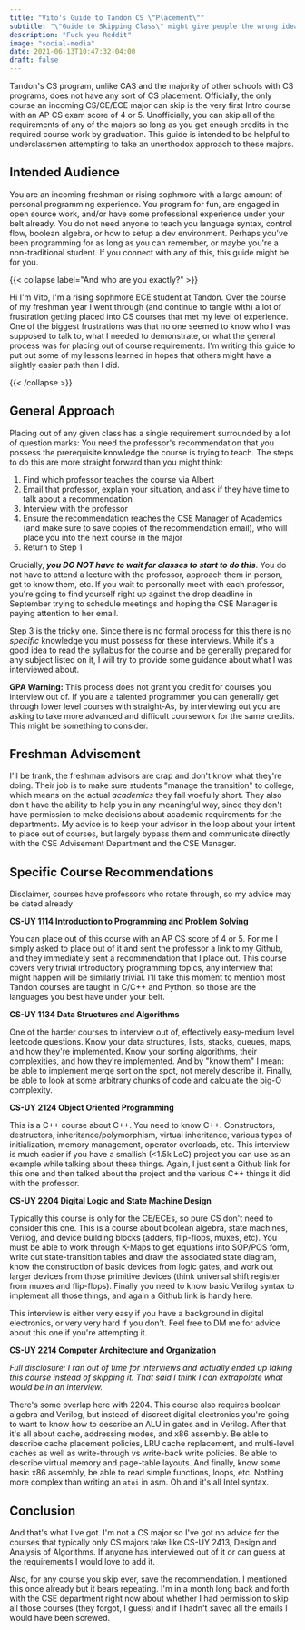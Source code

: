 ```yaml
---
title: "Vito's Guide to Tandon CS \"Placement\""
subtitle: "\"Guide to Skipping Class\" might give people the wrong idea"
description: "Fuck you Reddit"
image: "social-media"
date: 2021-06-13T10:47:32-04:00
draft: false
---
```


Tandon's CS program, unlike CAS and the majority of other schools with CS programs, does not have any sort of CS placement. Officially, the only course an incoming CS/CE/ECE major can skip is the very first Intro course with an AP CS exam score of 4 or 5. Unofficially, you can skip all of the requirements of any of the majors so long as you get enough credits in the required course work by graduation. This guide is intended to be helpful to underclassmen attempting to take an unorthodox approach to these majors.

## Intended Audience

You are an incoming freshman or rising sophmore with a large amount of personal programming experience. You program for fun, are engaged in open source work, and/or have some professional experience under your belt already. You do not need anyone to teach you language syntax, control flow, boolean algebra, or how to setup a dev environment. Perhaps you've been programming for as long as you can remember, or maybe you're a non-traditional student. If you connect with any of this, this guide might be for you.

{{< collapse label="And who are you exactly?" >}}

Hi I'm Vito, I'm a rising sophmore ECE student at Tandon. Over the course of my freshman year I went through (and continue to tangle with) a lot of frustration getting placed into CS courses that met my level of experience. One of the biggest frustrations was that no one seemed to know who I was supposed to talk to, what I needed to demonstrate, or what the general process was for placing out of course requirements. I'm writing this guide to put out some of my lessons learned in hopes that others might have a slightly easier path than I did.

{{< /collapse >}}


## General Approach

Placing out of any given class has a single requirement surrounded by a lot of question marks: You need the professor's recommendation that you possess the prerequisite knowledge the course is trying to teach. The steps to do this are more straight forward than you might think:

1. Find which professor teaches the course via Albert
2. Email that professor, explain your situation, and ask if they have time to talk about a recommendation
3. Interview with the professor
4. Ensure the recommendation reaches the CSE Manager of Academics (and make sure to save copies of the recommendation email), who will place you into the next course in the major
5. Return to Step 1

Crucially, ***you DO NOT have to wait for classes to start to do this***. You do not have to attend a lecture with the professor, approach them in person, get to know them, etc. If you wait to personally meet with each professor, you're going to find yourself right up against the drop deadline in September trying to schedule meetings and hoping the CSE Manager is paying attention to her email.

Step 3 is the tricky one. Since there is no formal process for this there is no _specific_ knowledge you must possess for these interviews. While it's a good idea to read the syllabus for the course and be generally prepared for any subject listed on it, I will try to provide some guidance about what I was interviewed about.


**GPA Warning:** This process does not grant you credit for courses you interview out of. If you are a talented programmer you can generally get through lower level courses with straight-As, by interviewing out you are asking to take more advanced and difficult coursework for the same credits. This might be something to consider.

## Freshman Advisement

I'll be frank, the freshman advisors are crap and don't know what they're doing. Their job is to make sure students "manage the transition" to college, which means on the actual _academics_ they fall woefully short. They also don't have the ability to help you in any meaningful way, since they don't have permission to make decisions about academic requirements for the departments. My advice is to keep your advisor in the loop about your intent to place out of courses, but largely bypass them and communicate directly with the CSE Advisement Department and the CSE Manager.


## Specific Course Recommendations

Disclaimer, courses have professors who rotate through, so my advice may be dated already

**CS-UY 1114 Introduction to Programming and Problem Solving**

You can place out of this course with an AP CS score of 4 or 5. For me I simply asked to place out of it and sent the professor a link to my Github, and they immediately sent a recommendation that I place out. This course covers very trivial introductory programming topics, any interview that might happen will be similarly trivial. I'll take this moment to mention most Tandon courses are taught in C/C++ and Python, so those are the languages you best have under your belt.

**CS-UY 1134 Data Structures and Algorithms**

One of the harder courses to interview out of, effectively easy-medium level leetcode questions. Know your data structures, lists, stacks, queues, maps, and how they're implemented. Know your sorting algorithms, their complexities, and how they're implemented. And by "know them" I mean: be able to implement merge sort on the spot, not merely describe it. Finally, be able to look at some arbitrary chunks of code and calculate the big-O complexity.

**CS-UY 2124 Object Oriented Programming**

This is a C++ course about C++. You need to know C++. Constructors, destructors, inheritance/polymorphism, virtual inheritance, various types of initialization, memory management, operator overloads, etc. This interview is much easier if you have a smallish (<1.5k LoC) project you can use as an example while talking about these things. Again, I just sent a Github link for this one and then talked about the project and the various C++ things it did with the professor.

**CS-UY 2204 Digital Logic and State Machine Design**

Typically this course is only for the CE/ECEs, so pure CS don't need to consider this one. This is a course about boolean algebra, state machines, Verilog, and device building blocks (adders, flip-flops, muxes, etc). You must be able to work through K-Maps to get equations into SOP/POS form, write out state-transition tables and draw the associated state diagram, know the construction of basic devices from logic gates, and work out larger devices from those primitive devices (think universal shift register from muxes and flip-flops). Finally you need to know basic Verilog syntax to implement all those things, and again a Github link is handy here.

This interview is either very easy if you have a background in digital electronics, or very very hard if you don't. Feel free to DM me for advice about this one if you're attempting it.


**CS-UY 2214 Computer Architecture and Organization**

_Full disclosure: I ran out of time for interviews and actually ended up taking this course instead of skipping it. That said I think I can extrapolate what would be in an interview._

There's some overlap here with 2204. This course also requires boolean algebra and Verilog, but instead of discreet digital electronics you're going to want to know how to describe an ALU in gates and in Verilog. After that it's all about cache, addressing modes, and x86 assembly. Be able to describe cache placement policies, LRU cache replacement, and multi-level caches as well as write-through vs write-back write policies. Be able to describe virtual memory and page-table layouts. And finally, know some basic x86 assembly, be able to read simple functions, loops, etc. Nothing more complex than writing an `atoi` in asm. Oh and it's all Intel syntax.

## Conclusion

And that's what I've got. I'm not a CS major so I've got no advice for the courses that typically only CS majors take like CS-UY 2413, Design and Analysis of Algorithms. If anyone has interviewed out of it or can guess at the requirements I would love to add it.

Also, for any course you skip ever, save the recommendation. I mentioned this once already but it bears repeating. I'm in a month long back and forth with the CSE department right now about whether I had permission to skip all those courses (they forgot, I guess) and if I hadn't saved all the emails I would have been screwed.
